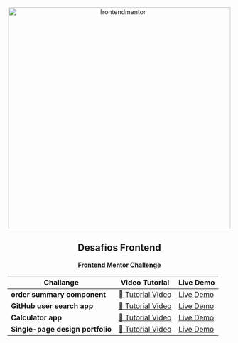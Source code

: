 <div id="top"></div>

<div align="center">

  <img src="https://www.frontendmentor.io/static/images/logo-desktop.svg" alt="frontendmentor" width="500">

  <h2 align="center">Desafios Frontend</h2>
  <p align="center">
    <a href="https://www.frontendmentor.io/profile/elmergustavo"><strong>Frontend Mentor Challenge</strong></a>
    <br />
  </p>
</div>


|Challange                |Video Tutorial                         |Live Demo                         |
|----------------|-------------------------------|-----------------------------|
|**order summary component**|[🔴 Tutorial Video](https://www.youtube.com/watch?v=QIL8z27nAiI)|[Live Demo](https://earnest-chaja-0b0700.netlify.app/)|
|**GitHub user search app**|[🔴 Tutorial Video](https://youtu.be/GfM_PW2vfF0)|[Live Demo](https://vite-github-user-search-app.vercel.app/)|
|**Calculator app** |[🔴 Tutorial Video](https://youtu.be/izV7-_iZ9uc) | [Live Demo](https://calculator-app-coral.vercel.app/) |
|**Single-page design portfolio** |[🔴 Tutorial Video](https://youtu.be/UkgZPz2VDkE) | [Live Demo](https://single-page-design-portfolio-tau.vercel.app/) |


